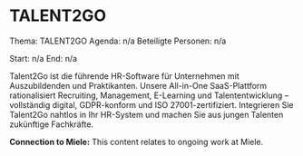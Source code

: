 # TALENT2GO
Thema: TALENT2GO
Agenda: n/a
Beteiligte Personen: n/a

Start: n/a
End: n/a

Talent2Go ist die führende HR-Software für Unternehmen mit Auszubildenden und Praktikanten. Unsere All-in-One SaaS-Plattform rationalisiert Recruiting, Management, E-Learning und Talententwicklung – vollständig digital, GDPR-konform und ISO 27001-zertifiziert. Integrieren Sie Talent2Go nahtlos in Ihr HR-System und machen Sie aus jungen Talenten zukünftige Fachkräfte.

**Connection to Miele:** This content relates to ongoing work at Miele.
